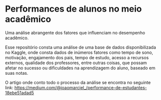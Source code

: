 # Performances de alunos no meio acadêmico
Uma análise abrangente dos fatores que influenciam no desempenho acadêmico.

Esse repositório consta uma análise de uma base de dados disponibilizada no Kaggle, onde consta dados de inúmeros fatores como tempo de sono, motivação, engajamento dos pais, tempo de estudo, acesso a recursos externos, qualidade dos professores, entre outras coisas, que possam afetar no sucesso ou dificuldades na aprendizagem do aluno, baseado em suas notas.

O artigo onde conto todo o processo da análise se encontra no seguinte link: https://medium.com/@joaomarciel_/performance-de-estudantes-18ebe51adad5
